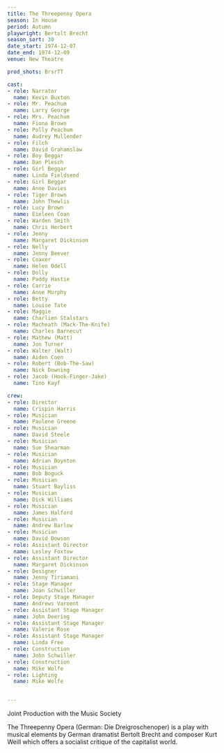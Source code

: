 ```yaml
---
title: The Threepenny Opera
season: In House
period: Autumn
playwright: Bertolt Brecht
season_sort: 30
date_start: 1974-12-07
date_end: 1974-12-09
venue: New Theatre

prod_shots: BrsrTT

cast:
- role: Narrator
  name: Kevin Buxton
- role: Mr. Peachum
  name: Larry George
- role: Mrs. Peachum
  name: Fiona Brown
- role: Polly Peachum
  name: Audrey Mullender
- role: Filch
  name: David Grahamslaw
- role: Boy Beggar
  name: Dan Plesch
- role: Girl Beggar
  name: Linda Fieldsend
- role: Girl Beggar
  name: Anne Davies
- role: Tiger Brown
  name: John Thewlis
- role: Lucy Brown
  name: Eieleen Coan
- role: Warden Smith
  name: Chris Herbert
- role: Jenny
  name: Margaret Dickinson
- role: Nelly
  name: Jenny Beever
- role: Coaxer
  name: Helen Odell
- role: Dolly
  name: Paddy Hastie
- role: Carrie
  name: Anne Murphy
- role: Betty
  name: Louise Tate
- role: Maggie
  name: Charlien Stalstars
- role: Macheath (Mack-The-Knife)
  name: Charles Barnecut
- role: Mathew (Matt)
  name: Jon Turner
- role: Walter (Walt)
  name: Aiden Coen
- role: Robert (Bob-The-Saw)
  name: Nick Downing
- role: Jacob (Hook-Finger-Jake)
  name: Tino Kayf

crew:
- role: Director
  name: Crispin Harris
- role: Musician
  name: Paulene Greene
- role: Musician
  name: David Steele
- role: Musician
  name: Sue Shearman
- role: Musician
  name: Adrian Boynton
- role: Musician
  name: Bob Boguck
- role: Musician
  name: Stuart Bayliss
- role: Musician
  name: Dick Williams
- role: Musician
  name: James Halford
- role: Musician
  name: Andrew Barlow
- role: Musician
  name: David Dowson
- role: Assistant Director
  name: Lesley Foxtow
- role: Assistant Director
  name: Margaret Dickinson
- role: Designer
  name: Jenny Tiriamani
- role: Stage Manager
  name: Joan Schwiller
- role: Deputy Stage Manager
  name: Andrews Varoent
- role: Assistant Stage Manager
  name: John Deering
- role: Assistant Stage Manager
  name: Valerie Rose
- role: Assistant Stage Manager
  name: Linda Free
- role: Construction
  name: John Schwiller
- role: Construction
  name: Mike Wolfe
- role: Lighting
  name: Mike Wolfe


---
```


Joint Production with the Music Society

The Threepenny Opera (German: Die Dreigroschenoper) is a play with musical elements by German dramatist Bertolt Brecht and composer Kurt Weill which offers a socialist critique of the capitalist world.
